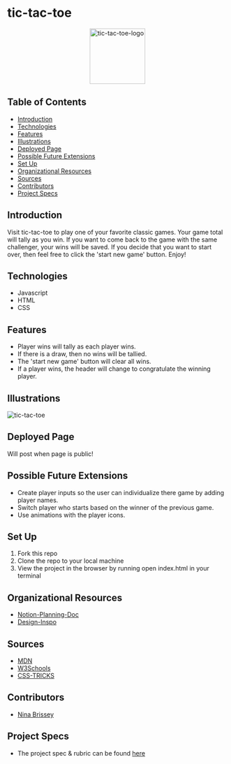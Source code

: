 # tic-tac-toe
<div style="text-align:center"><img width="127" alt="tic-tac-toe-logo" src="https://user-images.githubusercontent.com/80136642/122145014-51f57380-ce09-11eb-81c1-b3c936cb1c1d.png"></div>


## Table of Contents
  - [Introduction](#introduction)
  - [Technologies](#technologies)
  - [Features](#features)
  - [Illustrations](#illustrations)
  - [Deployed Page](#deployed-page)
  - [Possible Future Extensions](#possible-future-extensions)
  - [Set Up](#set-up)
  - [Organizational Resources](#organizational-resources)
  - [Sources](#sources)
  - [Contributors](#contributors)
  - [Project Specs](#project-specs)

## Introduction

  Visit tic-tac-toe to play one of your favorite classic games. Your game total will tally as you win. If you want to come back to the game with the same challenger, your wins will be saved. If you decide that you want to start over, then feel free to click the 'start new game' button. Enjoy!

## Technologies
  - Javascript
  - HTML
  - CSS

## Features

   - Player wins will tally as each player wins.
   - If there is a draw, then no wins will be tallied.
   - The 'start new game' button will clear all wins.
   - If a player wins, the header will change to congratulate the winning player.

## Illustrations

![tic-tac-toe](https://user-images.githubusercontent.com/80136642/122146235-85390200-ce0b-11eb-8f74-c8fcb517f966.gif)

## Deployed Page

Will post when page is public!

## Possible Future Extensions

  - Create player inputs so the user can individualize there game by adding player names.
  - Switch player who starts based on the winner of the previous game.
  - Use animations with the player icons.

## Set Up

1. Fork this repo  
2. Clone the repo to your local machine
3. View the project in the browser by running open index.html in your terminal

## Organizational Resources
- [Notion-Planning-Doc](https://www.notion.so/Final-MOD1-638f24a43d614a6d88189775d6844683)
- [Design-Inspo](https://miro.com/app/board/o9J_l_mP1do=/)

## Sources
  - [MDN](http://developer.mozilla.org/en-US/)
  - [W3Schools](https://www.w3schools.com/)
  - [CSS-TRICKS](https://css-tricks.com/)

## Contributors
  - [Nina Brissey](https://github.com/ninabrissey)

## Project Specs
  - The project spec & rubric can be found [here](https://frontend.turing.edu/projects/module-1/tic-tac-toe-solo.html)
